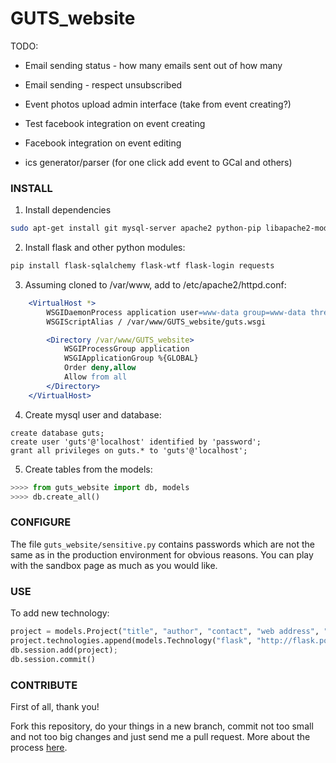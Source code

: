 GUTS_website
============
TODO:
* Email sending status - how many emails sent out of how many
* Email sending - respect unsubscribed

* Event photos upload admin interface (take from event creating?)
* Test facebook integration on event creating
* Facebook integration on event editing
* ics generator/parser (for one click add event to GCal and others)

### INSTALL
1. Install dependencies
```bash
sudo apt-get install git mysql-server apache2 python-pip libapache2-mod-wsgi python-mysqldb
```

2. Install flask and other python modules:
```bash
pip install flask-sqlalchemy flask-wtf flask-login requests
```

3. Assuming cloned to /var/www, add to /etc/apache2/httpd.conf:
```apache
    <VirtualHost *>
        WSGIDaemonProcess application user=www-data group=www-data threads=5
        WSGIScriptAlias / /var/www/GUTS_website/guts.wsgi

        <Directory /var/www/GUTS_website>
            WSGIProcessGroup application
            WSGIApplicationGroup %{GLOBAL}
            Order deny,allow
            Allow from all
        </Directory>
    </VirtualHost>
```

4. Create mysql user and database:
```mysql
create database guts;
create user 'guts'@'localhost' identified by 'password';
grant all privileges on guts.* to 'guts'@'localhost';
```

5. Create tables from the models:
```python
>>>> from guts_website import db, models
>>>> db.create_all()
```

### CONFIGURE
The file `guts_website/sensitive.py` contains passwords which are not the same as in the production environment for obvious reasons. You can play with the sandbox page as much as you would like.

### USE
To add new technology:
```python
project = models.Project("title", "author", "contact", "web address", "description", "icon")
project.technologies.append(models.Technology("flask", "http://flask.pocoo.org/"))
db.session.add(project);
db.session.commit()
```

### CONTRIBUTE
First of all, thank you!

Fork this repository, do your things in a new branch, commit not too small and not too big changes and just send me a pull request. More about the process [here](https://help.github.com/articles/using-pull-requests).

